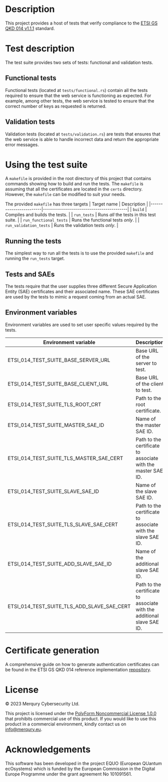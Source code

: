 # Description

This project provides a host of tests that verify compliance to the
[ETSI GS QKD 014 v1.1.1](https://www.etsi.org/deliver/etsi_gs/QKD/001_099/014/01.01.01_60/gs_QKD014v010101p.pdf)
standard.

# Test description

The test suite provides two sets of tests: functional and validation tests.

## Functional tests

Functional tests (located at `tests/functional.rs`) contain all the tests
required to ensure that the web service is functioning as expected.
For example, among other tests, the web service is tested to ensure that the
correct number of keys as requested is returned.

## Validation tests

Validation tests (located at `tests/validation.rs`) are tests that ensures that
the web service is able to handle incorrect data and return the appropriate
error messages.

# Using the test suite

A `makefile` is provided in the root directory of this project that contains
commands showing how to build and run the tests.
The `makefile` is assuming that all the certificates are located in the `certs`
directory.
However, the `makefile` can be modified to suit your needs.

The provided `makefile` has three targets
| Target name            | Description                              |
|------------------------|------------------------------------------|
| `build`                | Compiles and builds the tests.           |
| `run_tests`            | Runs *all* the tests in this test suite. |
| `run_functional_tests` | Runs the functional tests *only*.        |
| `run_validation_tests` | Runs the validation tests *only*.        |

## Running the tests

The simplest way to run all the tests is to use the provided `makefile` and
running the `run_tests` target.

## Tests and SAEs

The tests require that the user supplies three different Secure Application
Entity (SAE) certificates and their associated name.
These SAE certificates are used by the tests to mimic a request coming from an
actual SAE.

## Environment variables

Environment variables are used to set user specific values required by the
tests.

| Environment variable                     | Description                                                            |
|------------------------------------------|------------------------------------------------------------------------|
ETSI_014_TEST_SUITE_BASE_SERVER_URL        | Base URL of the server to test.                                        |
ETSI_014_TEST_SUITE_BASE_CLIENT_URL        | Base URL of the client to test.                                        |
ETSI_014_TEST_SUITE_TLS_ROOT_CRT           | Path to the root certificate.                                          |
ETSI_014_TEST_SUITE_MASTER_SAE_ID          | Name of the master SAE ID.                                             |
ETSI_014_TEST_SUITE_TLS_MASTER_SAE_CERT    | Path to the certificate to associate with the master SAE ID.           |
ETSI_014_TEST_SUITE_SLAVE_SAE_ID           | Name of the slave SAE ID.                                              |
ETSI_014_TEST_SUITE_TLS_SLAVE_SAE_CERT     | Path to the certificate to associate with the slave SAE ID.            |
ETSI_014_TEST_SUITE_ADD_SLAVE_SAE_ID       | Name of the additional slave SAE ID.                                   |
ETSI_014_TEST_SUITE_TLS_ADD_SLAVE_SAE_CERT | Path to the certificate to associate with the additional slave SAE ID. |

# Certificate generation

A comprehensive guide on how to generate authentication certificates can be
found in the ETSI GS QKD 014 reference implementation [repository](https://github.com/cybermerqury/etsi-gs-qkd-014-referenceimplementation/blob/main/README.md#certificates).

# License

© 2023 Merqury Cybersecurity Ltd.

This project is licensed under the [PolyForm Noncommercial License
1.0.0](https://polyformproject.org/licenses/noncommercial/1.0.0) that prohibits
commercial use of this product.
If you would like to use this product in a commercial environment, kindly
contact us on [info@merqury.eu](mailto:info@merqury.eu).

# Acknowledgements

This software has been developed in the project EQUO (European QUantum
ecOsystems) which is funded by the European Commission in the Digital Europe
Programme under the grant agreement No 101091561.
